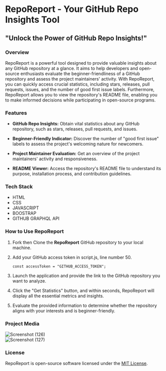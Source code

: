 
# RepoReport - Your GitHub Repo Insights Tool

## "Unlock the Power of GitHub Repo Insights!"

### Overview

RepoReport is a powerful tool designed to provide valuable insights about any GitHub repository at a glance. It aims to help developers and open-source enthusiasts evaluate the beginner-friendliness of a GitHub repository and assess the project maintainers' activity. With RepoReport, you can quickly access crucial statistics, including stars, releases, pull requests, issues, and the number of good first issue labels. Furthermore, RepoReport allows you to view the repository's README file, enabling you to make informed decisions while participating in open-source programs.

### Features

- **GitHub Repo Insights:** Obtain vital statistics about any GitHub repository, such as stars, releases, pull requests, and issues.

- **Beginner-Friendly Indicator:** Discover the number of "good first issue" labels to assess the project's welcoming nature for newcomers.

- **Project Maintainer Evaluation:** Get an overview of the project maintainers' activity and responsiveness.

- **README Viewer:** Access the repository's README file to understand its purpose, installation process, and contribution guidelines.

### Tech Stack
- HTML
- CSS
- JAVASCRIPT
- BOOSTRAP
- GITHUB GRAPHQL API
### How to Use RepoReport

1. Fork then Clone the **RepoReport** GitHub repository to your local machine.

2. Add your GitHub access token in script.js, line number 50.
    ```
   const accessToken = "GITHUB_ACCESS_TOKEN"; 
    ```
3. Launch the application and provide the link to the GitHub repository you want to analyze.

4. Click the "Get Statistics" button, and within seconds, RepoReport will display all the essential metrics and insights.

5. Evaluate the provided information to determine whether the repository aligns with your interests and is beginner-friendly.

### Project Media
![Screenshot (126)](https://github.com/PurviSaini/RepoReport/assets/101940722/c1857d38-8447-4d9e-bc6a-d7e0a7081779)
<br>
![Screenshot (127)](https://github.com/PurviSaini/RepoReport/assets/101940722/1b2c63a9-6d88-4719-bdbb-059841c7229a)


### License

RepoReport is open-source software licensed under the [MIT License](https://opensource.org/licenses/MIT).
